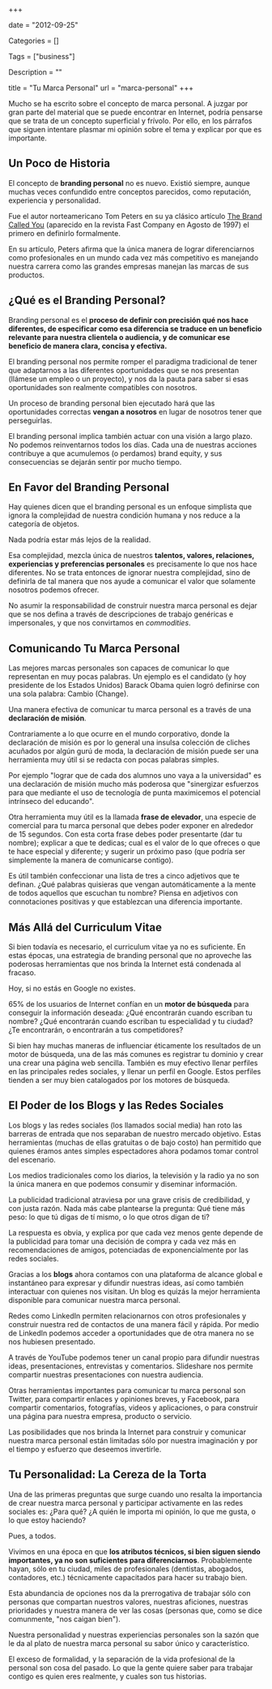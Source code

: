 +++

date = "2012-09-25"

Categories = []

Tags = ["business"]

Description = ""

title = "Tu Marca Personal"
url = "marca-personal"
+++



<p>Mucho se ha escrito sobre el concepto de marca personal. A juzgar por gran parte del material que se puede encontrar en Internet, podr&iacute;a pensarse que se trata de un concepto superficial y fr&iacute;volo. Por ello, en los p&aacute;rrafos que siguen intentare plasmar mi opini&oacute;n sobre el tema y explicar por que es importante.</p>

<h2 id="un-poco-de-historia:1e5203f9d6f3f6af0248e56ec6ce10e8">Un Poco de Historia</h2>

<p>El concepto de <strong>branding personal</strong> no es nuevo. Existi&oacute; siempre, aunque muchas veces confundido entre conceptos parecidos, como reputaci&oacute;n, experiencia y personalidad.</p>

<p>Fue el autor norteamericano Tom Peters en su ya cl&aacute;sico art&iacute;culo <a href="http://www.fastcompany.com%2Fmagazine%2F10%2Fbrandyou.html">The Brand Called You</a> (aparecido en la revista Fast Company en Agosto de 1997) el primero en definirlo formalmente.</p>

<p>En su art&iacute;culo, Peters afirma que la &uacute;nica manera de lograr diferenciarnos como profesionales en un mundo cada vez m&aacute;s competitivo es manejando nuestra carrera como las grandes empresas manejan las marcas de sus productos.</p>

<h2 id="qu-es-el-branding-personal:1e5203f9d6f3f6af0248e56ec6ce10e8">&iquest;Qu&eacute; es el Branding Personal?</h2>

<p>Branding personal es el <strong>proceso de definir con precisi&oacute;n qu&eacute; nos hace diferentes, de especificar como esa diferencia se traduce en un beneficio relevante para nuestra clientela o audiencia, y de comunicar ese beneficio de manera clara, concisa y efectiva.</strong></p>

<p>El branding personal nos permite romper el paradigma tradicional de tener que adaptarnos a las diferentes oportunidades que se nos presentan (ll&aacute;mese un empleo o un proyecto), y nos da la pauta para saber si esas oportunidades son realmente compatibles con nosotros.</p>

<p>Un proceso de branding personal bien ejecutado har&aacute; que las oportunidades correctas <strong>vengan a nosotros</strong> en lugar de nosotros tener que perseguirlas.</p>

<p>El branding personal implica tambi&eacute;n actuar con una visi&oacute;n a largo plazo. No podemos reinventarnos todos los d&iacute;as. Cada una de nuestras acciones contribuye a que acumulemos (o perdamos) brand equity, y sus consecuencias se dejar&aacute;n sentir por mucho tiempo.</p>

<h2 id="en-favor-del-branding-personal:1e5203f9d6f3f6af0248e56ec6ce10e8">En Favor del Branding Personal</h2>

<p>Hay quienes dicen que el branding personal es un enfoque simplista que ignora la complejidad de nuestra condici&oacute;n humana y nos reduce a la categor&iacute;a de objetos.</p>

<p>Nada podr&iacute;a estar m&aacute;s lejos de la realidad.</p>

<p>Esa complejidad, mezcla &uacute;nica de nuestros <strong>talentos, valores, relaciones, experiencias y preferencias personales</strong> es precisamente lo que nos hace diferentes. No se trata entonces de ignorar nuestra complejidad, sino de definirla de tal manera que nos ayude a comunicar el valor que solamente nosotros podemos ofrecer.</p>

<p>No asumir la responsabilidad de construir nuestra marca personal es dejar que se nos defina a trav&eacute;s de descripciones de trabajo gen&eacute;ricas e impersonales, y que nos convirtamos en <em>commodities</em>.</p>

<h2 id="comunicando-tu-marca-personal:1e5203f9d6f3f6af0248e56ec6ce10e8">Comunicando Tu Marca Personal</h2>

<p>Las mejores marcas personales son capaces de comunicar lo que representan en muy pocas palabras. Un ejemplo es el candidato (y hoy presidente de los Estados Unidos) Barack Obama quien logr&oacute; definirse con una sola palabra: Cambio (Change).</p>

<p>Una manera efectiva de comunicar tu marca personal es a trav&eacute;s de una <strong>declaraci&oacute;n de misi&oacute;n</strong>.</p>

<p>Contrariamente a lo que ocurre en el mundo corporativo, donde la declaraci&oacute;n de misi&oacute;n es por lo general una insulsa colecci&oacute;n de cliches acu&ntilde;ados por alg&uacute;n gur&uacute; de moda, la declaraci&oacute;n de misi&oacute;n puede ser una herramienta muy &uacute;til si se redacta con pocas palabras simples.</p>

<p>Por ejemplo "lograr que de cada dos alumnos uno vaya a la universidad" es una declaraci&oacute;n de misi&oacute;n mucho m&aacute;s poderosa que "sinergizar esfuerzos para que mediante el uso de tecnolog&iacute;a de punta maximicemos el potencial intr&iacute;nseco del educando".</p>

<p>Otra herramienta muy &uacute;til es la llamada <strong>frase de elevador</strong>, una especie de comercial para tu marca personal que debes poder exponer en alrededor de 15 segundos. Con esta corta frase debes poder presentarte (dar tu nombre); explicar a que te dedicas; cual es el valor de lo que ofreces o que te hace especial y diferente; y sugerir un pr&oacute;ximo paso (que podr&iacute;a ser simplemente la manera de comunicarse contigo).</p>

<p>Es &uacute;til tambi&eacute;n confeccionar una lista de tres a cinco adjetivos que te definan. &iquest;Qu&eacute; palabras quisieras que vengan autom&aacute;ticamente a la mente de todos aquellos que escuchan tu nombre? Piensa en adjetivos con connotaciones positivas y que establezcan una diferencia importante.</p>

<h2 id="m-s-all-del-curriculum-vitae:1e5203f9d6f3f6af0248e56ec6ce10e8">M&aacute;s All&aacute; del Curriculum Vitae</h2>

<p>Si bien todav&iacute;a es necesario, el curriculum vitae ya no es suficiente. En estas &eacute;pocas, una estrategia de branding personal que no aproveche las poderosas herramientas que nos brinda la Internet est&aacute; condenada al fracaso.</p>

<p>Hoy, si no est&aacute;s en Google no existes.</p>

<p>65% de los usuarios de Internet conf&iacute;an en un <strong>motor de b&uacute;squeda</strong> para conseguir la informaci&oacute;n deseada: &iquest;Qu&eacute; encontrar&aacute;n cuando escriban tu nombre? &iquest;Qu&eacute; encontrar&aacute;n cuando escriban tu especialidad y tu ciudad? &iquest;Te encontrar&aacute;n, o encontrar&aacute;n a tus competidores?</p>

<p>Si bien hay muchas maneras de influenciar &eacute;ticamente los resultados de un motor de b&uacute;squeda, una de las m&aacute;s comunes es registrar tu dominio y crear una crear una p&aacute;gina web sencilla. Tambi&eacute;n es muy efectivo llenar perfiles en las principales redes sociales, y llenar un perfil en Google. Estos perfiles tienden a ser muy bien catalogados por los motores de b&uacute;squeda.</p>

<h2 id="el-poder-de-los-blogs-y-las-redes-sociales:1e5203f9d6f3f6af0248e56ec6ce10e8">El Poder de los Blogs y las Redes Sociales</h2>

<p>Los blogs y las redes sociales (los llamados social media) han roto las barreras de entrada que nos separaban de nuestro mercado objetivo. Estas herramientas (muchas de ellas gratuitas o de bajo costo) han permitido que quienes &eacute;ramos antes simples espectadores ahora podamos tomar control del escenario.</p>

<p>Los medios tradicionales como los diarios, la televisi&oacute;n y la radio ya no son la &uacute;nica manera en que podemos consumir y diseminar informaci&oacute;n.</p>

<p>La publicidad tradicional atraviesa por una grave crisis de credibilidad, y con justa raz&oacute;n. Nada m&aacute;s cabe plantearse la pregunta: Qu&eacute; tiene m&aacute;s peso: lo que t&uacute; digas de t&iacute; mismo, o lo que otros digan de ti?</p>

<p>La respuesta es obvia, y explica por que cada vez menos gente depende de la publicidad para tomar una decisi&oacute;n de compra y cada vez m&aacute;s en recomendaciones de amigos, potenciadas de exponencialmente por las redes sociales.</p>

<p>Gracias a los <strong>blogs</strong> ahora contamos con una plataforma de alcance global e instant&aacute;neo para expresar y difundir nuestras ideas, as&iacute; como tambi&eacute;n interactuar con quienes nos visitan. Un blog es quiz&aacute;s la mejor herramienta disponible para comunicar nuestra marca personal.</p>

<p>Redes como LinkedIn permiten relacionarnos con otros profesionales y construir nuestra red de contactos de una manera f&aacute;cil y r&aacute;pida. Por medio de LinkedIn podemos acceder a oportunidades que de otra manera no se nos hubiesen presentado.</p>

<p>A trav&eacute;s de YouTube podemos tener un canal propio para difundir nuestras ideas, presentaciones, entrevistas y comentarios.  Slideshare nos permite compartir nuestras presentaciones con nuestra audiencia.</p>

<p>Otras herramientas importantes para comunicar tu marca personal son Twitter, para compartir enlaces y opiniones breves, y Facebook, para compartir comentarios, fotograf&iacute;as, videos y aplicaciones, o para construir una p&aacute;gina para nuestra empresa, producto o servicio.</p>

<p>Las posibilidades que nos brinda la Internet para construir y comunicar nuestra marca personal est&aacute;n limitadas s&oacute;lo por nuestra imaginaci&oacute;n y por el tiempo y esfuerzo que deseemos invertirle.</p>

<h2 id="tu-personalidad-la-cereza-de-la-torta:1e5203f9d6f3f6af0248e56ec6ce10e8">Tu Personalidad: La Cereza de la Torta</h2>

<p>Una de las primeras preguntas que surge cuando uno resalta la importancia de crear nuestra marca personal y participar activamente en las redes sociales es: &iquest;Para qu&eacute;? &iquest;A qui&eacute;n le importa mi opini&oacute;n, lo que me gusta, o lo que estoy haciendo?</p>

<p>Pues, a todos.</p>

<p>Vivimos en una &eacute;poca en que <strong>los atributos t&eacute;cnicos, si bien siguen siendo importantes, ya no son suficientes para diferenciarnos</strong>. Probablemente hayan, s&oacute;lo en tu ciudad, miles de profesionales (dentistas, abogados, contadores, etc.) t&eacute;cnicamente capacitados para hacer su trabajo bien.</p>

<p>Esta abundancia de opciones nos da la prerrogativa de trabajar s&oacute;lo con personas que compartan nuestros valores, nuestras aficiones, nuestras prioridades y nuestra manera de ver las cosas (personas que, como se dice comunmente, "nos caigan bien").</p>

<p>Nuestra personalidad y nuestras experiencias personales son la saz&oacute;n que le da al plato de nuestra marca personal su sabor &uacute;nico y caracter&iacute;stico.</p>

<p>El exceso de formalidad, y la separaci&oacute;n de la vida profesional de la personal son cosa del pasado. Lo que la gente quiere saber para trabajar contigo es quien eres realmente, y cuales son tus historias.</p>
